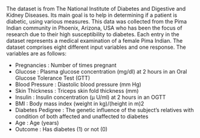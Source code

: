 The dataset is from The National Institute of Diabetes and Digestive and Kidney Diseases. Its main goal is to help in determining if a patient is diabetic, using various measures. This data was collected from the Pima Indian community in Phoenix, Arizona, USA who has been the focus of research due to their high susceptibility to diabetes.
Each entry in the dataset represents a medical examination of a female Pima Indian. The dataset comprises eight different input variables and one response. The variables are as follows:
- Pregnancies        : Number of times pregnant
- Glucose            : Plasma glucose concentration (mg/dl) at 2 hours in an Oral Glucose Tolerance Test (GTT)
- Blood Pressure     : Diastolic blood pressure (mm Hg)
- Skin Thickness     : Triceps skin fold thickness (mm)
- Insulin            : Insulin concentration (μ U/ml) at 2 hours in an OGTT
- BMI                : Body mass index (weight in kg)/(height in m)2
- Diabetes Pedigree  : The genetic influence of the subject’s relatives with condition of both affected and unaffected to diabetes
- Age                : Age (years)
- Outcome            : Has diabetes (1) or not (0)
